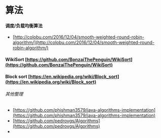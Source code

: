 # 算法
#### 调度/负载均衡算法
- [http://colobu.com/2016/12/04/smooth-weighted-round-robin-algorithm/](http://colobu.com/2016/12/04/smooth-weighted-round-robin-algorithm/)

#### WikiSort [https://github.com/BonzaiThePenguin/WikiSort](https://github.com/BonzaiThePenguin/WikiSort)
#### Block sort [https://en.wikipedia.org/wiki/Block_sort](https://en.wikipedia.org/wiki/Block_sort)
###### 其他整理
- [https://github.com/phishman3579/java-algorithms-implementation](https://github.com/phishman3579/java-algorithms-implementation)
- [https://github.com/pedrovgs/Algorithms](https://github.com/pedrovgs/Algorithms)
- 
